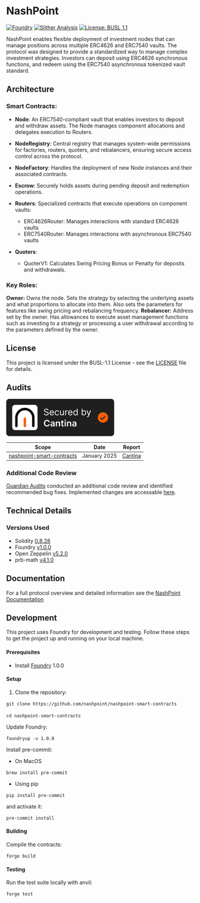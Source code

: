 # NashPoint 
[![Foundry](https://github.com/nashpoint/nashpoint-smart-contracts/actions/workflows/foundry.yml/badge.svg)](https://github.com/nashpoint/nashpoint-smart-contracts/actions/workflows/foundry.yml) [![Slither Analysis](https://github.com/nashpoint/nashpoint-smart-contracts/actions/workflows/slither-actions.yml/badge.svg)](https://github.com/nashpoint/nashpoint-smart-contracts/actions/workflows/slither-actions.yml)
[![License: BUSL 1.1](https://img.shields.io/badge/License-BUSL%201.1-blue.svg)](LICENSE)


NashPoint enables flexible deployment of investment nodes that can manage positions across multiple ERC4626 and ERC7540 vaults. The protocol was designed to provide a standardized way to manage complex investment strategies. Investors can deposit using ERC4626 synchronous functions, and redeem using the ERC7540 asynchronous tokenized vault standard.

## Architecture

### Smart Contracts:

- **Node**: An ERC7540-compliant vault that enables investors to deposit and withdraw assets. The Node manages component allocations and delegates execution to Routers.
- **NodeRegistry**: Central registry that manages system-wide permissions for factories, routers, quoters, and rebalancers, ensuring secure access control across the protocol.
- **NodeFactory**: Handles the deployment of new Node instances and their associated contracts.
- **Escrow**: Securely holds assets during pending deposit and redemption operations.

- **Routers**: Specialized contracts that execute operations on component vaults:
  - ERC4626Router: Manages interactions with standard ERC4626 vaults
  - ERC7540Router: Manages interactions with asynchronous ERC7540 vaults
- **Quoters**:
  - QuoterV1: Calculates Swing Pricing Bonus or Penalty for deposits and withdrawals.

### Key Roles:
**Owner:** Owns the node. Sets the strategy by selecting the underlying assets and what proportions to allocate into them. Also sets the parameters for features like swing pricing and rebalancing frequency.
**Rebalancer:** Address set by the owner. Has allowances to execute asset management functions such as investing to a strategy or processing a user withdrawal according to the parameters defined by the owner.

## License

This project is licensed under the BUSL-1.1 License - see the [LICENSE](LICENSE) file for details.

## Audits
[![](images/black-NashPoint.svg)](https://cantina.xyz/portfolio/16ca9765-fc97-471e-aece-ef52f5bbc877)

| Scope                                      | Date          | Report                                                                                     |
|--------------------------------------------|---------------|--------------------------------------------------------------------------------------------|
| [nashpoint-smart-contracts](https://github.com/nashpoint/nashpoint-smart-contracts) | January 2025 | [Cantina](https://cantina.xyz/portfolio/16ca9765-fc97-471e-aece-ef52f5bbc877)              |

### Additional Code Review

[Guardian Audits](https://guardianaudits.com/) conducted an additional code review and identified recommended bug fixes. Implemented changes are accessable [here](https://github.com/nashpoint/nashpoint-smart-contracts/pull/264).

## Technical Details

### Versions Used

- Solidity [0.8.28](https://github.com/ethereum/solidity/releases/tag/v0.8.28)
- Foundry [v1.0.0](https://github.com/foundry-rs/foundry/releases/tag/stable)
- Open Zeppelin [v5.2.0](https://github.com/OpenZeppelin/openzeppelin-contracts/releases/tag/v5.2.0)
- prb-math [v4.1.0](https://github.com/PaulRBerg/prb-math/releases/tag/v4.1.0)

## Documentation

For a full protocol overview and detailed information see the [NashPoint Documentation](https://nashpoint.gitbook.io/nashpoint)

## Development

This project uses Foundry for development and testing. Follow these steps to get the project up and running on your local machine.

#### Prerequisites

- Install [Foundry](https://book.getfoundry.sh/getting-started/installation.html) 1.0.0

#### Setup

1. Clone the repository:

```
git clone https://github.com/nashpoint/nashpoint-smart-contracts

cd nashpoint-smart-contracts
```

Update Foundry:

```
foundryup -v 1.0.0
```

Install pre-commit:

- On MacOS

```
brew install pre-commit
```

- Using pip

```
pip install pre-commit
```

and activate it:

```
pre-commit install
```

#### Building
Compile the contracts:
```
forge build
```

#### Testing
Run the test suite locally with anvil:
```
forge test
```






